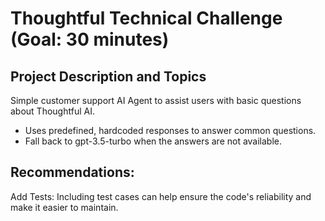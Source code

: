 # Thoughtful Technical Challenge (Goal: 30 minutes)

## Project Description and Topics

Simple customer support AI Agent to assist users with basic questions about Thoughtful AI. 

- Uses predefined, hardcoded responses to answer common questions.
- Fall back to gpt-3.5-turbo when the answers are not available.

## Recommendations:

Add Tests: Including test cases can help ensure the code's reliability and make it easier to maintain.
